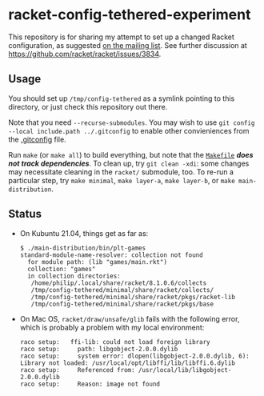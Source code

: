 # racket-config-tethered-experiment

This repository is for sharing my attempt to set up a changed Racket
configuration, as suggested [on the mailing
list](https://groups.google.com/g/racket-dev/c/dHAFwzlFwNA/m/xfVGxIYaAgAJ). See
further discussion at <https://github.com/racket/racket/issues/3834>.

## Usage

You should set up `/tmp/config-tethered` as a symlink pointing to this
directory, or just check this repository out there.

Note that you need `--recurse-submodules`. You may wish to use
`git config --local include.path ../.gitconfig` to enable other
convieniences from the [.gitconfig](./.gitconfig) file.

Run `make` (or `make all`) to build everything, but note that the
[`Makefile`](./Makefile) ***does not track dependencies***. To clean
up, try `git clean -xdi`: some changes may necessitate cleaning in the
`racket/` submodule, too. To re-run a particular step,
try `make minimal`, `make layer-a`, `make layer-b`, or `make main-distribution`.

## Status

  - On Kubuntu 21.04, things get as far as:
    ```
	$ ./main-distribution/bin/plt-games
    standard-module-name-resolver: collection not found
      for module path: (lib "games/main.rkt")
      collection: "games"
      in collection directories:
       /home/philip/.local/share/racket/8.1.0.6/collects
       /tmp/config-tethered/minimal/share/racket/collects/
       /tmp/config-tethered/minimal/share/racket/pkgs/racket-lib
       /tmp/config-tethered/minimal/share/racket/pkgs/base
    ```
  - On Mac OS, `racket/draw/unsafe/glib` fails with the following error,
    which is probably a problem with my local environment:
	```
    raco setup:   ffi-lib: could not load foreign library
    raco setup:     path: libgobject-2.0.0.dylib
    raco setup:     system error: dlopen(libgobject-2.0.0.dylib, 6): Library not loaded: /usr/local/opt/libffi/lib/libffi.6.dylib
    raco setup:     Referenced from: /usr/local/lib/libgobject-2.0.0.dylib
    raco setup:     Reason: image not found
    ```
